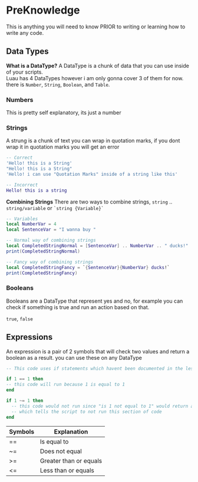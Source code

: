 # PreKnowledge
This is anything you will need to know PRIOR to writing or learning how to write any code.

## Data Types

**What is a DataType?**
A DataType is a chunk of data that you can use inside of your scripts. <br>
Luau has 4 DataTypes however i am only gonna cover 3 of them for now. there is `Number`, `String`, `Boolean`, and `Table`. 

### Numbers
This is pretty self explanatory, its just a number

### Strings
A strung is a chunk of text you can wrap in quotation marks, if you dont wrap it in quotation marks you will get an error

```lua
-- Correct
'Hello! this is a String'
"Hello! this is a String"
'Hello! i can use "Quotation Marks" inside of a string like this'

-- Incorrect
Hello! this is a string
```

**Combining Strings**
There are two ways to combine strings, `string` .. `string/variable` or ``` `string {Variable}` ```

```lua
-- Variables
local NumberVar = 4
local SentenceVar = "I wanna buy "

-- Normal way of combining strings
local CompletedStringNormal = [SentenceVar] .. NumberVar .. " ducks!"
print(CompletedStringNormal)

-- Fancy way of combining strings
local CompletedStringFancy = `{SentenceVar}{NumberVar} ducks!`
print(CompletedStringFancy)
```

### Booleans
Booleans are a DataType that represent yes and no, for example you can check if something is true and run an action based on that.

`true`, `false`

## Expressions
An expression is a pair of 2 symbols that will check two values and return a boolean as a result. you can use these on any DataType <br>

```lua
-- This code uses if statements which havent been documented in the lessons yet

if 1 == 1 then
-- this code will run because 1 is equal to 1
end

if 1 ~= 1 then
  -- this code would not run since "is 1 not equal to 1" would return as false 
  -- which tells the script to not run this section of code
end
```

| Symbols | Explanation |
| ------- | ----------- |
| == | Is equal to |
| ~= | Does not equal |
| >= | Greater than or equals |
| <= | Less than or equals |

